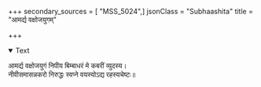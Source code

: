 +++
secondary_sources = [ "MSS_5024",]
jsonClass = "Subhaashita"
title = "आमर्द्य वक्षोजयुगम्"

+++

<details open><summary>Text</summary>

आमर्द्य वक्षोजयुगं निपीय बिम्बाधरं मे कबरीं व्युदस्य।  
नीवीसमासन्नकरो निरुद्धः स्वप्ने वयस्योऽद्य रहस्यचेष्टः॥
</details>
